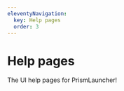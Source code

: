 ```yaml
---
eleventyNavigation:
  key: Help pages
  order: 3
--- 
```

# Help pages

The UI help pages for PrismLauncher!
